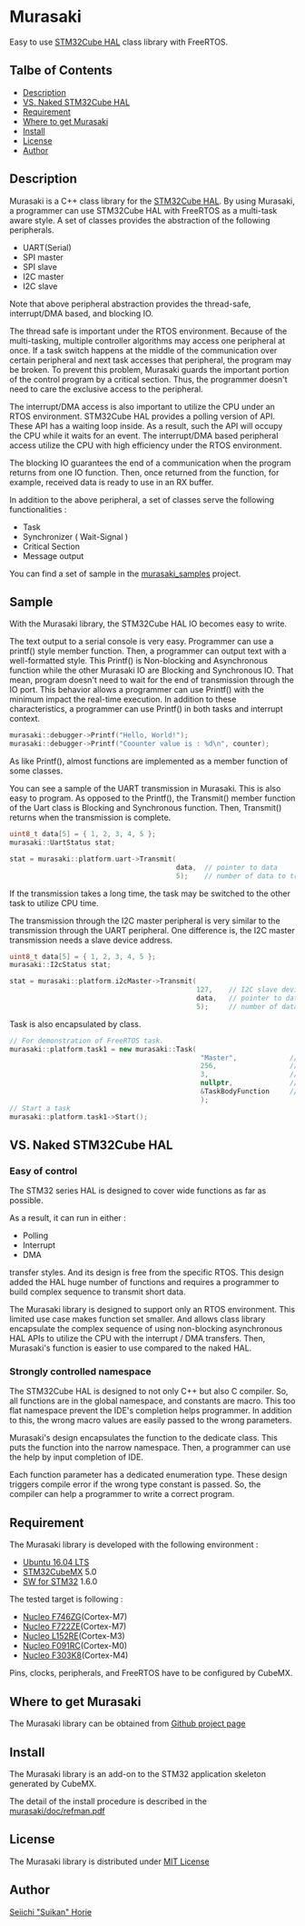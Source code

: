 # Murasaki
Easy to use [STM32Cube HAL](https://www.st.com/content/st_com/en/products/embedded-software/mcus-embedded-software/stm32-embedded-software/stm32cube-mcu-packages/stm32cubef7.html#sw-tools-scroll) class library with FreeRTOS.

## Talbe of Contents
 * [Description](#description)
 * [VS. Naked STM32Cube HAL](#vs-naked-stm32cube-hal)
 * [Requirement](#requirement)
 * [Where to get Murasaki](#where-to-get-murasaki)
 * [Install](#install)
 * [License](#license)
 * [Author](#author)

## Description
Murasaki is a C++ class library for the [STM32Cube HAL](https://www.st.com/content/st_com/en/products/embedded-software/mcus-embedded-software/stm32-embedded-software/stm32cube-mcu-packages/stm32cubef7.html#sw-tools-scroll).
By using Murasaki, a programmer can use STM32Cube HAL with FreeRTOS as a multi-task aware style.
A set of classes provides the abstraction of the following peripherals.
 * UART(Serial)
 * SPI master
 * SPI slave
 * I2C master
 * I2C slave

Note that above peripheral abstraction provides the thread-safe, interrupt/DMA based, and blocking IO.

The thread safe is important under the RTOS environment.
Because of the multi-tasking, multiple controller algorithms may access one peripheral at once.
If a task switch happens at the middle of the communication over certain peripheral
and next task accesses that peripheral,
the program may be broken.
To prevent this problem, Murasaki guards the important portion of the control program by a critical section.
Thus, the programmer doesn't need to care the exclusive access to the peripheral.

The interrupt/DMA access is also important to utilize the CPU under an RTOS environment.
STM32Cube HAL provides a polling version of API. These API has a waiting loop inside.
As a result, such the API will occupy the CPU while it waits for an event.
The interrupt/DMA based peripheral access utilize the CPU with high efficiency under the RTOS environment.

The blocking IO guarantees the end of a communication when the program returns from one IO function.
Then, once returned from the function, for example, received data is ready to use in an RX buffer.

In addition to the above peripheral, a set of classes serve the following functionalities :
 * Task
 * Synchronizer ( Wait-Signal )
 * Critical Section
 * Message output

You can find a set of sample in the [murasaki_samples](https://github.com/suikan4github/murasaki_samples) project.

## Sample
With the Murasaki library, the STM32Cube HAL IO becomes easy to write.

The text output to a serial console is very easy. Programmer can use a printf() style member function.
Then, a programmer can output text with a well-formatted style.
This Printf() is Non-blocking and Asynchronous function while the other Murasaki IO are Blocking and Synchronous IO.
That mean, program doesn't need to wait for the end of transmission through the IO port.
This behavior allows a programmer can use Printf() with the minimum impact the real-time execution. In addition to these characteristics,
a programmer can use Printf() in both tasks and interrupt context.   

```C++
murasaki::debugger->Printf("Hello, World!");
murasaki::debugger->Printf("Coounter value is : %d\n", counter);
```

As like Printf(), almost functions are implemented as a member function of some classes.

You can see a sample of the UART transmission in Murasaki. This is also easy to program.
As opposed to the Printf(), the Transmit() member function of the Uart class is Blocking and Synchronous function.
Then, Transmit() returns when the transmission is complete.

```C++
uint8_t data[5] = { 1, 2, 3, 4, 5 };
murasaki::UartStatus stat;

stat = murasaki::platform.uart->Transmit(
                                         data,  // pointer to data
                                         5);    // number of data to transmit

```
If the transmission takes a long time, the task may be switched to the other task to utilize CPU time.

The transmission through the I2C master peripheral is very similar to the transmission through the UART peripheral.
One difference is, the I2C master transmission needs a slave device address.  

```C++
uint8_t data[5] = { 1, 2, 3, 4, 5 };
murasaki::I2cStatus stat;

stat = murasaki::platform.i2cMaster->Transmit(
                                              127,    // I2C slave device address in 7bit
                                              data,   // pointer to data
                                              5);     // number of data to transmit
```

Task is also encapsulated by class.
```C++
// For demonstration of FreeRTOS task.
murasaki::platform.task1 = new murasaki::Task(
                                               "Master",             // Name of task.
                                               256,                  // Task stack size
                                               3,                    // Task priority
                                               nullptr,              // parameter to task
                                               &TaskBodyFunction     // Pointer to the task body function
                                               );
// Start a task
murasaki::platform.task1->Start();

```

## VS. Naked STM32Cube HAL
### Easy of control
The STM32 series HAL is designed to cover wide functions as far as possible.

As a result, it can run in either :
 * Polling
 * Interrupt
 * DMA

transfer styles. And its design is free from the specific RTOS.
This design added the HAL huge number of functions and requires a programmer to build complex sequence to transmit short data.   

The Murasaki library is designed to support only an RTOS environment.
This limited use case makes function set smaller. And allows class library encapsulate the complex sequence of using non-blocking
asynchronous HAL APIs to utilize the CPU with the interrupt / DMA transfers. Then, Murasaki's function is easier to use compared to the naked HAL.

### Strongly controlled namespace
The STM32Cube HAL is designed to not only C++ but also C compiler. So, all functions are in the global namespace, and constants are macro.
This too flat namespace prevent the IDE's completion helps programmer. In addition to this, the wrong macro values are easily passed to the wrong parameters.

Murasaki's design encapsulates the function to the dedicate class. This puts the function into the narrow namespace.
Then, a programmer can use the help by input completion of IDE.

Each function parameter has a dedicated enumeration type. These design triggers compile error if the wrong type constant is passed.
So, the compiler can help a programmer to write a correct program.

## Requirement
The Murasaki library is developed with the following environment :
 * [Ubuntu 16.04 LTS](http://releases.ubuntu.com/16.04/)
 * [STM32CubeMX](https://www.st.com/ja/development-tools/stm32cubemx.html) 5.0
 * [SW for STM32](https://www.st.com/ja/development-tools/sw4stm32.html) 1.6.0

The tested target is following :
 * [Nucleo F746ZG](https://www.st.com/en/evaluation-tools/nucleo-f746zg.html)(Cortex-M7)
 * [Nucleo F722ZE](https://www.st.com/en/evaluation-tools/nucleo-f722ze.html)(Cortex-M7)
 * [Nucleo L152RE](https://www.st.com/en/evaluation-tools/nucleo-l152re.html)(Cortex-M3)
 * [Nucleo F091RC](https://www.st.com/en/evaluation-tools/nucleo-f091rc.html)(Cortex-M0)
 * [Nucleo F303K8](https://www.st.com/en/evaluation-tools/nucleo-f303k8.html)(Cortex-M4)

Pins, clocks, peripherals, and FreeRTOS have to be configured by CubeMX.

## Where to get Murasaki
The Murasaki library can be obtained from [Github project page](https://github.com/suikan4github/murasaki/)

## Install
The Murasaki library is an add-on to the STM32 application skeleton generated by CubeMX.

The detail of the install procedure is described in the [murasaki/doc/refman.pdf](https://github.com/suikan4github/murasaki/blob/master/murasaki/doc/refman.pdf)
## License
The Murasaki library is distributed under [MIT License](https://github.com/suikan4github/murasaki/blob/master/LICENSE)
## Author
[Seiichi "Suikan" Horie](https://github.com/suikan4github)
